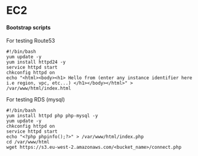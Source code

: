 # EC2

#### Bootstrap scripts

For testing Route53

```
#!/bin/bash
yum update -y
yum install httpd24 -y
service httpd start
chkconfig httpd on
echo "<html><body><h1> Hello from (enter any instance identifier here i.e region, vpc, etc...) </h1></body></html>" > /var/www/html/index.html
```

For testing RDS (mysql)

```
#!/bin/bash
yum install httpd php php-mysql -y
yum update -y
chkconfig httpd on
service httpd start
echo "<?php phpinfo();?>" > /var/www/html/index.php
cd /var/www/html
wget https://s3.eu-west-2.amazonaws.com/<bucket_name>/connect.php
```
